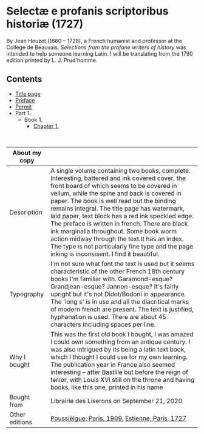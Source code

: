 # Selectæ e profanis scriptoribus historiæ (1727) 
By Jean Heuzet (1660 – 1728), a French humanist and professor at the Collège de Beauvais. *Selections from the profane writers of history* was intended to help someone learning Latin. I will be translating from the 1790 edition printed by L. J. Prud'homme.

## Contents
- [Title page](./0.0-title-page.md)
- [Preface](./0.1-preface.md)
- [Permit]()
- Part 1.
  - Book 1.
    - [Chapter 1.]()


<br>




| About my copy  |   |
|---|---|
| Description | A single volume containing two books, complete. Interesting, battered and ink covered cover, the front board of which seems to be covered in vellum, while the spine and back is covered in paper. The book is well read but the binding remains integral. The title page has watermark, laid paper, text block has a red ink speckled edge. The preface is written in french. There are black ink marginalia throughout. Some book worm action midway through the text.It has an index. The type is not particularly fine type and the page inking is  inconsisent. I find it beautiful. |
| Typography |  I'm not sure what font the text is used but it seems characteristic of the other French 18th century books I'm familiar with. Garamond-esque? Grandjean-esque? Jannon-esque? It's fairly upright but it's not Didot/Bodoni in appearance. The 'long s' is in use and all the diacritical marks of modern french are present. The text is justified, hyphenation is used. There are about 45 characters including spaces per line. |
| Why I bought | This was the first old book I bought, I was amazed I could own something from an antique century. I was also intrigued by its being a latin text book, which I thought I could use for my own learning. The publication year in France also seemed interesting – after Bastille but before the reign of terror, with Louis XVI still on the throne and having books, like this one, printed in his name |
| Bought from | Librairie des Liserons on September 21, 2020 |
|Other editions| [Poussièlgue, Paris, 1909](https://archive.org/details/selectaeeprofani00heuz/page/n5/mode/2up), [Estienne, Paris, 1727](https://www.abebooks.com/Selectae-profanis-scriptoribus-historiae-Pars-prima/30763440425/bd) |
